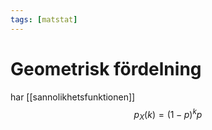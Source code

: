 ```yaml
---
tags: [matstat]
---
```

# Geometrisk fördelning
har [[sannolikhetsfunktionen]] $$p_{X}(k) = (1-p)^{k} p$$